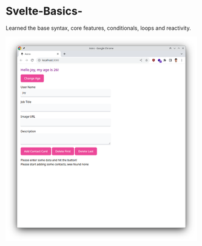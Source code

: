 # Svelte-Basics-

Learned the base syntax, core features, conditionals, loops and reactivity.

<img src="https://raw.githubusercontent.com/csjoy/Images/master/svelte.png" />
